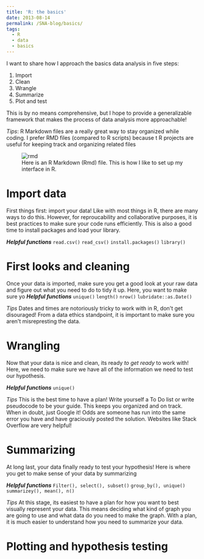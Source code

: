 ```yaml
---
title: 'R: the basics'
date: 2013-08-14
permalink: /SNA-blog/basics/
tags:
  - R
  - data
  - basics
---
```

I want to share how I approach the basics data analysis in five steps: 
1. Import
2. Clean
3. Wrangle
4. Summarize
5. Plot and test

This is by no means comprehensive, but I hope to provide a generalizable framework that makes the process of data analysis more approachable!

_Tips_:
R Markdown files are a really great way to stay organized while coding. I prefer RMD files (compared to R scripts) because t
R projects are useful for keeping track and organizing related files
<figure>
  <img src="https://user-images.githubusercontent.com/78130420/147553215-9077d47a-5cc0-4d35-ad7c-672a7d87ed7b.png" alt="rmd">
  <figcaption>Here is an R Markdown (Rmd) file. This is how I like to set up my interface in R.</figcaption>
</figure>

Import data
======
First things first: import your data! Like with most things in R, there are many ways to do this. However, for reproucability and collaborative purposes, it is best practices to make sure your code runs efficiently. 
This is also a good time to install packages and load your library. 

**_Helpful functions_**
`read.csv()`
`read_csv()`
`install.packages()`
`library()`

First looks and cleaning 
======
Once your data is imported, make sure you get a good look at your raw data and figure out what you need to do to tidy it up. Here, you want to make sure yo
**_Helpful functions_**
`unique()`
`length()`
`nrow()`
`lubridate::as.Date()`

_Tips_
Dates and times are notoriously tricky to work with in R, don't get disouraged!
From a data ethics standpoint, it is important to make sure you aren't misrepresting the data.

Wrangling 
======
Now that your data is nice and clean, its ready _to get ready_ to work with! Here, we need to make sure we have all of the information we need to test our hypothesis. 

**_Helpful functions_**
`unique()`

_Tips_
This is the best time to have a plan! Write yourself a To Do list or write pseudocode to be your guide. This keeps you organized and on track. 
When in doubt, just Google it! Odds are someone has run into the same error you have and have graciously posted the solution. Websites like Stack Overflow are very helpful!

Summarizing 
======
At long last, your data finally ready to test your hypothesis!
Here is where you get to make sense of your data by summarizing 

**_Helpful functions_**
`Filter(), select(), subset()`
`group_by(), unique()`
`summarizey(), mean(), n()`

_Tips_
At this stage, its easiest to have a plan for how you want to best visually represent your data. This means deciding what kind of graph you are going to use and what data do you need to make the graph. With a plan, it is much easier to understand how you need to summarize your data. 

Plotting and hypothesis testing
======
